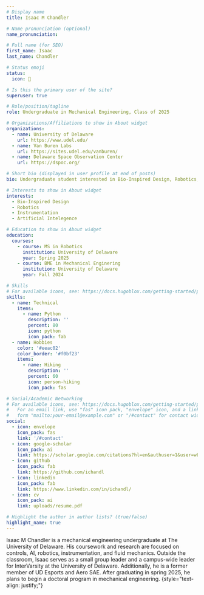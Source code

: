```yaml
---
# Display name
title: Isaac M Chandler

# Name pronunciation (optional)
name_pronunciation: 

# Full name (for SEO)
first_name: Isaac
last_name: Chandler

# Status emoji
status:
  icon: 🗿

# Is this the primary user of the site?
superuser: true

# Role/position/tagline
role: Undergraduate in Mechanical Engineering, Class of 2025

# Organizations/Affiliations to show in About widget
organizations:
  - name: University of Delaware
    url: https://www.udel.edu/
  - name: Van Buren Labs
    url: https://sites.udel.edu/vanburen/
  - name: Delaware Space Observation Center
    url: https://dspoc.org/

# Short bio (displayed in user profile at end of posts)
bio: Undergraduate student interested in Bio-Inspired Design, Robotics, Instrumentation, and AI

# Interests to show in About widget
interests:
  - Bio-Inspired Design
  - Robotics
  - Instrumentation
  - Artificial Intelegence

# Education to show in About widget
education:
  courses:
    - course: MS in Robotics
      institution: University of Delaware
      year: Spring 2025
    - course: BME in Mechanical Enginering
      institution: University of Delaware
      year: Fall 2024

# Skills
# For available icons, see: https://docs.hugoblox.com/getting-started/page-builder/#icons
skills:
  - name: Technical
    items:
      - name: Python
        description: ''
        percent: 80
        icon: python
        icon_pack: fab
  - name: Hobbies
    color: '#eeac02'
    color_border: '#f0bf23'
    items:
      - name: Hiking
        description: ''
        percent: 60
        icon: person-hiking
        icon_pack: fas

# Social/Academic Networking
# For available icons, see: https://docs.hugoblox.com/getting-started/page-builder/#icons
#   For an email link, use "fas" icon pack, "envelope" icon, and a link in the
#   form "mailto:your-email@example.com" or "/#contact" for contact widget.
social:
  - icon: envelope
    icon_pack: fas
    link: '/#contact'
  - icon: google-scholar
    icon_pack: ai
    link: https://scholar.google.com/citations?hl=en&authuser=1&user=wLFk44oAAAAJ
  - icon: github
    icon_pack: fab
    link: https://github.com/ichandl
  - icon: linkedin
    icon_pack: fab
    link: https://www.linkedin.com/in/ichandl/
  - icon: cv
    icon_pack: ai
    link: uploads/resume.pdf

# Highlight the author in author lists? (true/false)
highlight_name: true
---
```


Isaac M Chandler is a mechanical engineering undergraduate at The University of Delaware. His coursework and research are focused on controls, AI, robotics, instrumentation, and fluid mechanics. Outside the classroom, Isaac serves as a small group leader and a campus-wide leader for InterVarsity at the University of Delaware. Additionally, he is a former member of UD Esports and Aero SAE. After graduating in spring 2025, he plans to begin a doctoral program in mechanical engineering.
{style="text-align: justify;"}
